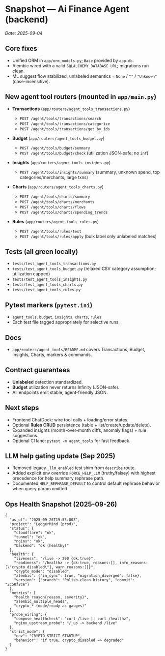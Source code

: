 # Snapshot — Ai Finance Agent (backend)
_Date: 2025-09-04_

## Core fixes
- Unified ORM in `app/orm_models.py`; `Base` provided by `app.db`.
- Alembic wired with a valid `SQLALCHEMY_DATABASE_URL`; migrations run clean.
- ML suggest flow stabilized; unlabeled semantics = `None` / `""` / `"Unknown"` (case-insensitive).

## New agent tool routers (mounted in `app/main.py`)
- **Transactions** (`app/routers/agent_tools_transactions.py`)
  - `POST /agent/tools/transactions/search`
  - `POST /agent/tools/transactions/categorize`
  - `POST /agent/tools/transactions/get_by_ids`

- **Budget** (`app/routers/agent_tools_budget.py`)
  - `POST /agent/tools/budget/summary`
  - `POST /agent/tools/budget/check` (utilization JSON-safe; no `inf`)

- **Insights** (`app/routers/agent_tools_insights.py`)
  - `POST /agent/tools/insights/summary` (summary, unknown spend, top categories/merchants, large txns)

- **Charts** (`app/routers/agent_tools_charts.py`)
  - `POST /agent/tools/charts/summary`
  - `POST /agent/tools/charts/merchants`
  - `POST /agent/tools/charts/flows`
  - `POST /agent/tools/charts/spending_trends`

- **Rules** (`app/routers/agent_tools_rules.py`)
  - `POST /agent/tools/rules/test`
  - `POST /agent/tools/rules/apply` (bulk label only unlabeled matches)

## Tests (all green locally)
- `tests/test_agent_tools_transactions.py`
- `tests/test_agent_tools_budget.py` (relaxed CSV category assumption; utilization capped)
- `tests/test_agent_tools_insights.py`
- `tests/test_agent_tools_charts.py`
- `tests/test_agent_tools_rules.py`

## Pytest markers (`pytest.ini`)
- `agent_tools`, `budget`, `insights`, `charts`, `rules`
- Each test file tagged appropriately for selective runs.

## Docs
- `app/routers/agent_tools/README.md` covers Transactions, Budget, Insights, Charts, markers & commands.

## Contract guarantees
- **Unlabeled** detection standardized.
- **Budget** utilization never returns Infinity (JSON-safe).
- All endpoints emit stable, agent-friendly JSON.

## Next steps
- Frontend ChatDock: wire tool calls + loading/error states.
- Optional **Rules CRUD** persistence (table + list/create/update/delete).
- Expanded insights (month-over-month diffs, anomaly flags) + rule suggestions.
- Optional CI lane: `pytest -m agent_tools` for fast feedback.

## LLM help gating update (Sep 2025)
- Removed legacy `_llm_enabled` test shim from `describe` route.
- Added explicit env override `FORCE_HELP_LLM` (truthy/falsey) with highest precedence for help summary rephrase path.
- Documented `HELP_REPHRASE_DEFAULT` to control default rephrase behavior when query param omitted.

## Ops Health Snapshot (2025-09-26)
```
{
  "as_of": "2025-09-26T19:55:00Z",
  "project": "LedgerMind (prod)",
  "status": {
    "cloudflare": "ok",
    "tunnel": "ok",
    "nginx": "ok",
    "backend": "ok (healthy)"
  },
  "health": {
    "liveness": "/live -> 200 {ok:true}",
    "readiness": "/healthz -> {ok:true, reasons:[], info_reasons:[\"crypto_disabled\"], warn_reasons:[]}",
    "crypto_mode": "disabled",
    "alembic": {"in_sync": true, "migration_diverged": false},
    "version": {"branch": "Polish-clean-history", "commit": "2c50f2ce"}
  },
  "metrics": [
    "health_reason{reason, severity}",
    "alembic_multiple_heads",
    "crypto_* (mode/ready as gauges)"
  ],
  "probe_wiring": {
    "compose_healthcheck": "curl /live || curl /healthz",
    "nginx_upstream_probe": "/_up -> backend /live"
  },
  "strict_mode": {
    "env": "CRYPTO_STRICT_STARTUP",
    "behavior": "if true, crypto_disabled => degraded"
  }
}
```

